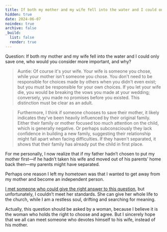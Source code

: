 ```yaml
---
title: If both my mother and my wife fell into the water and I could only save one, who would you consider more important, and why? 
hidden: true   
date: 2024-06-07  
noindex: true
archive: false
_build:
  list: false   
  render: true   
---
```


Question: If both my mother and my wife fell into the water and I could only save one, who would you consider more important, and why?    

> Auntie: Of course it's your wife. Your wife is someone you chose, while your mother isn't someone you chose. You don't need to be responsible for choices made by others when you didn't even exist; but you must be responsible for your own choices. If you let your wife die, you would be breaking the vows you made at your wedding; conversely, you made no promises before you existed. This distinction must be clear as an adult.   

>Furthermore, I think if someone chooses to save their mother, it likely indicates they've been heavily influenced by their original family. Either their family or mother focused too much attention on the child, which is generally negative. Or perhaps subconsciously they lack confidence in building a new family, suggesting their relationship might fall apart when facing difficulties. If they haven't separated, it shows that their family has already put the child in first place.



For me personally, I now realize that if my father hadn’t chosen to put my mother first—if he hadn’t taken his wife and moved out of his parents’ home back then—my parents might have separated.

Perhaps one reason I left my hometown was that I wanted to get away from my mother and become an independent person. 

[I met someone who could give the right answer to this question](https://liuqiran.github.io/en/2025-06-general-santos-city/), but unfortunately, I couldn’t meet her standards. She can give her whole life to the church, while I am a restless soul, drifting and searching for meaning.

Actually, this question should be asked by a woman, because I believe it is the woman who holds the right to choose and agree. But I sincerely hope that we all can meet someone who devotes himself to his wife, instead of his mother.
